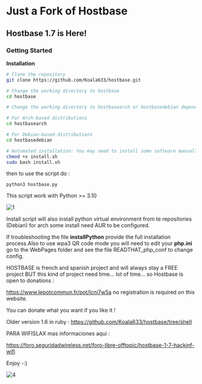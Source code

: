# Just a Fork of Hostbase

## Hostbase 1.7 is Here!

### Getting Started

**Installation**

```bash
# Clone the repository
git clone https://github.com/Koala633/hostbase.git

# Change the working directory to hostbase
cd hostbase

# Change the working directory to hostbasearch or hostbasedebian depending on your distribution

# For Arch-based distributions
cd hostbasearch

# For Debian-based distributions
cd hostbasedebian

# Automated installation: You may need to install some software manually
chmod +x install.sh
sudo bash install.sh
```

then to use the script do : 

`python3 hostbase.py`

This script work with Python >= 3.10

![1](https://github.com/Koala633/hostbase/assets/26505001/5acb9baa-a3e6-4086-8c71-b06fb5dc78d4)



Install script will also install python virtual environment from te repositories (Debian) for arch some install need AUR to be configured.

If troubleshooting the file **installPython** provide the full installation process.Also to use wpa3 QR code mode you will need to edit your **php.ini** go to the WebPages folder and see the file READTHAT_php_conf to change config.

HOSTBASE is french and spanish project and will always stay a FREE project BUT this kind of project need time... lot of time... so Hostbase is open to donations :

https://www.lepotcommun.fr/pot/lcni7w5a    no registration is required on this website.

You can donate what you want if you like it ! 

Older version 1.6 in ruby : https://github.com/Koala633/hostbase/tree/shell

PARA WIFISLAX mas informaciones aqui :

https://foro.seguridadwireless.net/foro-libre-offtopic/hostbase-1-7-hackinf-wifi

Enjoy -:)

![4](https://github.com/Koala633/hostbase/assets/26505001/777b0e35-cb06-4199-a044-561966ada3f1)



